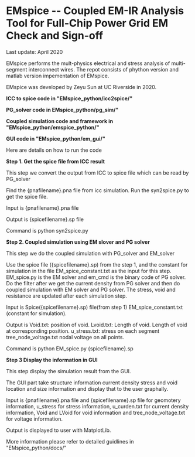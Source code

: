 # EMspice -- Coupled EM-IR Analysis Tool for Full-Chip Power Grid EM Check and Sign-off

Last update: April 2020

EMspice performs the mult-physics electrical and stress analysis of multi-segment interconnect wires. The repot consists of phython version and matlab version impementation of EMspice. 

EMspice was developed by Zeyu Sun at UC Riverside in 2020.

**ICC to spice code in "EMspice_python/icc2spice/"**

**PG_solver code in EMspice_python/pg_sim/"**

**Coupled simulation code and framework in "EMspice_python/emspice_python/"**

**GUI code in "EMspice_python/em_gui/"**

Here are details on how to run the code

**Step 1. Get the spice file from ICC result**

This step we convert the output from ICC to spice file which can be read by PG_solver

Find the {pnafilename}.pna file from icc simulation. Run the syn2spice.py to get the spice file. 

Input is {pnafilename}.pna file

Output is {spicefilename}.sp file

Command is python syn2spice.py

**Step 2. Coupled simulation using EM slover and PG solver**
 
This step we do the coupled simulation with PG_solver and EM_solver

Use the spice file ({spicefilename}.sp) from the step 1, and the constant for simulation in the file EM_spice_constant.txt 
as the input for this step. EM_spice.py  is the EM solver and em_cmd is the binary code of PG solver. 
Do the filter after we get the current density from PG solver and then do coupled simulation with EM solver 
and PG solver. The stress, void and resistance are updated after each simulation step. 

Input is Spice({spicefilename}.sp) file(from step 1) EM_spice_constant.txt (constant for simulation).

Output is Void.txt: position of void. Lvoid.txt: Length of void. Length of void at corresponding position. 
u_stress.txt: stress on each segment tree_node_voltage.txt nodal voltage on all points.

Command is python EM_spice.py {spicefilename}.sp

**Step 3 Display the information in GUI**

This step display the simulation result from the GUI. 

The GUI part take structure information current density stress and void location and size information 
and display that to the user graphally. 

Input is {pnafilename}.pna file and {spicefilename}.sp file for geomotery information, u_stress for stress information, u_curden.txt for current density information, Void and LVoid for void information and tree_node_voltage.txt for voltage information. 

Output is displayed to user with MatplotLib. 

More information please refer to detailed guidlines in "EMspice_python/docs/"
